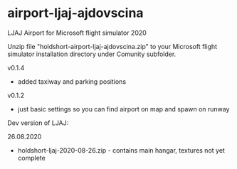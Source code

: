 # airport-ljaj-ajdovscina
LJAJ Airport for Microsoft flight simulator 2020

Unzip file "holdshort-airport-ljaj-ajdovscina.zip" to your Microsoft flight simulator installation directory under Comunity subfolder.

v0.1.4
- added taxiway and parking positions

v0.1.2
- just basic settings so you can find airport on map and spawn on runway


Dev version of LJAJ:

26.08.2020

- holdshort-ljaj-2020-08-26.zip - contains main hangar, textures not yet complete
